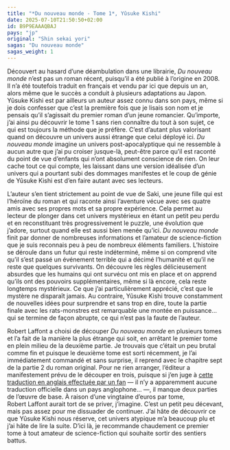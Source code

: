 ```yaml
---
title: "*Du nouveau monde - Tome 1*, Yûsuke Kishi"
date: 2025-07-10T21:50:50+02:00
id: B9P9EAAAQBAJ
pays: "jp"
original: "Shin sekai yori"
sagas: "Du nouveau monde"
sagas_weight: 1
---
```


Découvert au hasard d’une déambulation dans une librairie, *Du nouveau monde* n’est pas un roman récent, puisqu’il a été publié à l’origine en 2008. Il n’a été toutefois traduit en français et vendu par ici que depuis un an, alors même que le succès a conduit à plusieurs adaptations au Japon. Yûsuke Kishi est par ailleurs un auteur assez connu dans son pays, même si je dois confesser que c’est la première fois que je lisais son nom et je pensais qu’il s’agissait du premier roman d’un jeune romancier. Qu’importe, j’ai ainsi pu découvrir le tome 1 sans rien connaître du tout à son sujet, ce qui est toujours la méthode que je préfère. C’est d’autant plus valorisant quand on découvre un univers aussi étrange que celui déployé ici. *Du nouveau monde* imagine un univers post-apocalyptique qui ne ressemble à aucun autre que j’ai pu croiser jusque-là, peut-être parce qu’il est raconté du point de vue d’enfants qui n’ont absolument conscience de rien. On leur cache tout ce qui compte, les laissant dans une version idéalisée d’un univers qui a pourtant subi des dommages manifestes et le coup de génie de Yûsuke Kishi est d’en faire autant avec ses lecteurs.

L’auteur s’en tient strictement au point de vue de Saki, une jeune fille qui est l’héroïne du roman et qui raconte ainsi l’aventure vécue avec ses quatre amis avec ses propres mots et sa propre expérience. Cela permet au lecteur de plonger dans cet univers mystérieux en étant un petit peu perdu et en reconstituant très progressivement le puzzle, une évolution que j’adore, surtout quand elle est aussi bien menée qu’ici. *Du nouveau monde* finit par donner de nombreuses informations et l’amateur de science-fiction que je suis reconnais peu à peu de nombreux éléments familiers. L’histoire se déroule dans un futur qui reste indéterminé, même si on comprend vite qu’il s’est passé un événement terrible qui a décimé l’humanité et qu’il ne reste que quelques survivants. On découvre les règles délicieusement absurdes que les humains qui ont survécu ont mis en place et on apprend qu’ils ont des pouvoirs supplémentaires, même si là encore, cela reste longtemps mystérieux. Ce que j’ai particulièrement apprécié, c’est que le mystère ne disparaît jamais. Au contraire, Yûsuke Kishi trouve constamment de nouvelles idées pour surprendre et sans trop en dire, toute la partie finale avec les rats-monstres est remarquable une montée en puissance… qui se termine de façon abrupte, ce qui n’est pas la faute de l’auteur.

Robert Laffont a choisi de découper *Du nouveau monde* en plusieurs tomes et l’a fait de la manière la plus étrange qui soit, en arrêtant le premier tome en plein milieu de la deuxième partie. Je trouvais que c’était un peu brutal comme fin et puisque le deuxième tome est sorti récemment, je l’ai immédiatement commandé et sans surprise, il reprend avec le chapitre sept de la partie 2 du roman original. Pour ne rien arranger, l’éditeur a manifestement prévu de le découper en trois, puisque si j’en juge à [cette traduction en anglais effectuée par un fan](https://cadetnine.wordpress.com) — il n’y a apparemment aucune traduction officielle dans un pays anglophone… —, il manque deux parties de l’œuvre de base. À raison d’une vingtaine d’euros par tome, Robert Laffont aurait tort de se priver, j’imagine. C’est un petit peu décevant, mais pas assez pour me dissuader de continuer. J’ai hâte de découvrir ce que Yûsuke Kishi nous réserve, cet univers atypique m’a beaucoup plu et j’ai hâte de lire la suite. D’ici là, je recommande chaudement ce premier tome à tout amateur de science-fiction qui souhaite sortir des sentiers battus. 


